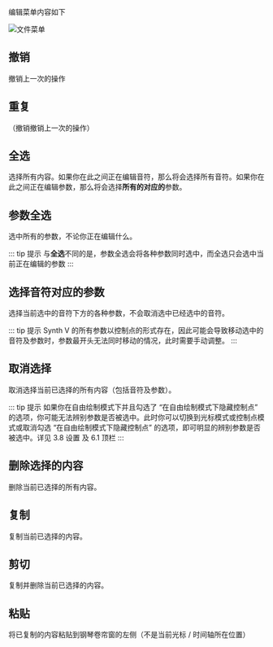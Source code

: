 编辑菜单内容如下

![文件菜单](/synthesizer-v-r2-docs/2/2.10.png)

## 撤销

撤销上一次的操作

## 重复

（撤销撤销上一次的操作）

## 全选

选择所有内容。如果你在此之间正在编辑音符，那么将会选择所有音符。如果你在此之间正在编辑参数，那么将会选择**所有的对应的**参数。

## 参数全选

选中所有的参数，不论你正在编辑什么。

::: tip 提示
与**全选**不同的是，参数全选会将各种参数同时选中，而全选只会选中当前正在编辑的参数
:::

## 选择音符对应的参数

选择当前选中的音符下方的各种参数，不会取消选中已经选中的音符。

::: tip 提示
Synth V 的所有参数以控制点的形式存在，因此可能会导致移动选中的音符及参数时，参数最开头无法同时移动的情况，此时需要手动调整。
:::

## 取消选择

取消选择当前已选择的所有内容（包括音符及参数）。

::: tip 提示
如果你在自由绘制模式下并且勾选了 “在自由绘制模式下隐藏控制点” 的选项，你可能无法辨别参数是否被选中。此时你可以切换到光标模式或控制点模式或取消勾选 “在自由绘制模式下隐藏控制点” 的选项，即可明显的辨别参数是否被选中。详见 3.8 设置 及 6.1 顶栏
:::

## 删除选择的内容

删除当前已选择的所有内容。

## 复制

复制当前已选择的内容。

## 剪切

复制并删除当前已选择的内容。

## 粘贴

将已复制的内容粘贴到钢琴卷帘窗的左侧（不是当前光标 / 时间轴所在位置）

<Vssue :title="$title" />